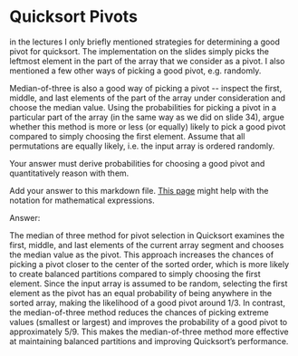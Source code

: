 # Quicksort Pivots

in the lectures I only briefly mentioned strategies for determining a good pivot
for quicksort. The implementation on the slides simply picks the leftmost
element in the part of the array that we consider as a pivot. I also mentioned a
few other ways of picking a good pivot, e.g. randomly.

Median-of-three is also a good way of picking a pivot -- inspect the first,
middle, and last elements of the part of the array under consideration and
choose the median value. Using the probabilities for picking a pivot in a
particular part of the array (in the same way as we did on slide 34), argue
whether this method is more or less (or equally) likely to pick a good pivot
compared to simply choosing the first element. Assume that all permutations are
equally likely, i.e. the input array is ordered randomly.

Your answer must derive probabilities for choosing a good pivot and
quantitatively reason with them.

Add your answer to this markdown file. [This
page](https://docs.github.com/en/get-started/writing-on-github/working-with-advanced-formatting/writing-mathematical-expressions)
might help with the notation for mathematical expressions.

Answer: 

The median of three method for pivot selection in Quicksort examines the first, middle, and last elements of the current array segment and chooses the median value as the pivot. This approach increases the chances of picking a pivot closer to the center of the sorted order, which is more likely to create balanced partitions compared to simply choosing the first element. Since the input array is assumed to be random, selecting the first element as the pivot has an equal probability of being anywhere in the sorted array, making the likelihood of a good pivot around 1/3. In contrast, the median-of-three method reduces the chances of picking extreme values (smallest or largest) and improves the probability of a good pivot to approximately 5/9. This makes the median-of-three method more effective at maintaining balanced partitions and improving Quicksort’s performance.
